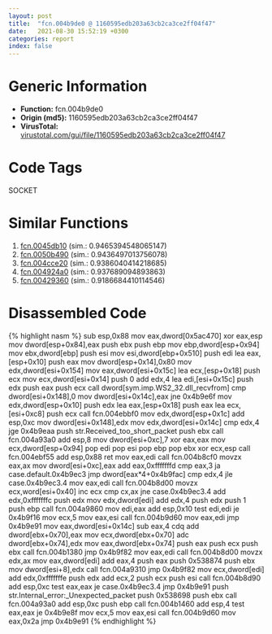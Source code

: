 ```yaml
---
layout: post
title:  "fcn.004b9de0 @ 1160595edb203a63cb2ca3ce2ff04f47"
date:   2021-08-30 15:52:19 +0300
categories: report
index: false
---
```


# Generic Information
- **Function:** fcn.004b9de0
- **Origin (md5):** 1160595edb203a63cb2ca3ce2ff04f47
- **VirusTotal:** [virustotal.com/gui/file/1160595edb203a63cb2ca3ce2ff04f47][virustotal_ref]

# Code Tags
<span class="tag" id="SOCKET">SOCKET</span>


# Similar Functions

1. [fcn.0045db10][similar_1_ref] (sim.: 0.9465394548065147)
2. [fcn.0050b490][similar_2_ref] (sim.: 0.9436497013756078)
3. [fcn.004cce20][similar_3_ref] (sim.: 0.9386040414218685)
4. [fcn.004924a0][similar_4_ref] (sim.: 0.937689094893863)
5. [fcn.00429360][similar_5_ref] (sim.: 0.9186684410114546)


# Disassembled Code

{% highlight nasm %}
sub esp,0x88
mov eax,dword[0x5ac470]
xor eax,esp
mov dword[esp+0x84],eax
push ebx
push ebp
mov ebp,dword[esp+0x94]
mov ebx,dword[ebp]
push esi
mov esi,dword[ebp+0x510]
push edi
lea eax,[esp+0x10]
push eax
mov dword[esp+0x14],0x80
mov edx,dword[esi+0x154]
mov eax,dword[esi+0x15c]
lea ecx,[esp+0x18]
push ecx
mov ecx,dword[esi+0x14]
push 0
add edx,4
lea edi,[esi+0x15c]
push edx
push eax
push ecx
call dword[sym.imp.WS2_32.dll_recvfrom]
cmp dword[esi+0x148],0
mov dword[esi+0x14c],eax
jne 0x4b9e6f
mov edx,dword[esp+0x10]
push edx
lea eax,[esp+0x18]
push eax
lea ecx,[esi+0xc8]
push ecx
call fcn.004ebbf0
mov edx,dword[esp+0x1c]
add esp,0xc
mov dword[esi+0x148],edx
mov edx,dword[esi+0x14c]
cmp edx,4
jge 0x4b9eaa
push str.Received_too_short_packet
push ebx
call fcn.004a93a0
add esp,8
mov dword[esi+0xc],7
xor eax,eax
mov ecx,dword[esp+0x94]
pop edi
pop esi
pop ebp
pop ebx
xor ecx,esp
call fcn.004ebf55
add esp,0x88
ret 
mov eax,edi
call fcn.004b8cf0
movzx eax,ax
mov dword[esi+0xc],eax
add eax,0xfffffffd
cmp eax,3
ja case.default.0x4b9ec3
jmp dword[eax*4+0x4b9fac]
cmp edx,4
jle case.0x4b9ec3.4
mov eax,edi
call fcn.004b8d00
movzx ecx,word[esi+0x40]
inc ecx
cmp cx,ax
jne case.0x4b9ec3.4
add edx,0xfffffffc
push edx
mov edx,dword[edi]
add edx,4
push edx
push 1
push ebp
call fcn.004a9860
mov edi,eax
add esp,0x10
test edi,edi
je 0x4b9f16
mov ecx,5
mov eax,esi
call fcn.004b9d60
mov eax,edi
jmp 0x4b9e91
mov eax,dword[esi+0x14c]
sub eax,4
cdq 
add dword[ebx+0x70],eax
mov ecx,dword[ebx+0x70]
adc dword[ebx+0x74],edx
mov eax,dword[ebx+0x74]
push eax
push ecx
push ebx
call fcn.004b1380
jmp 0x4b9f82
mov eax,edi
call fcn.004b8d00
movzx edx,ax
mov eax,dword[edi]
add eax,4
push eax
push 0x538874
push ebx
mov dword[esi+8],edx
call fcn.004a9310
jmp 0x4b9f82
mov ecx,dword[edi]
add edx,0xfffffffe
push edx
add ecx,2
push ecx
push esi
call fcn.004b8d90
add esp,0xc
test eax,eax
je case.0x4b9ec3.4
jmp 0x4b9e91
push str.Internal_error:_Unexpected_packet
push 0x538698
push ebx
call fcn.004a93a0
add esp,0xc
push ebp
call fcn.004b1460
add esp,4
test eax,eax
je 0x4b9e8f
mov ecx,5
mov eax,esi
call fcn.004b9d60
mov eax,0x2a
jmp 0x4b9e91
{% endhighlight %}


[similar_1_ref]: /report/fcn.0045db10@289859175c221b107317af7727d26c17
[similar_2_ref]: /report/fcn.0050b490@17d73cbafe6dd96dd6f2291fab06fbb5
[similar_3_ref]: /report/fcn.004cce20@279a61b1e76da49531f1f16fd1102a2d
[similar_4_ref]: /report/fcn.004924a0@be7fba7cc724acf4ae2900d99e0fc9c3
[similar_5_ref]: /report/fcn.00429360@e2ba7f10eb234338a49853c34d7d9c56
[virustotal_ref]: https://www.virustotal.com/gui/file/1160595edb203a63cb2ca3ce2ff04f47